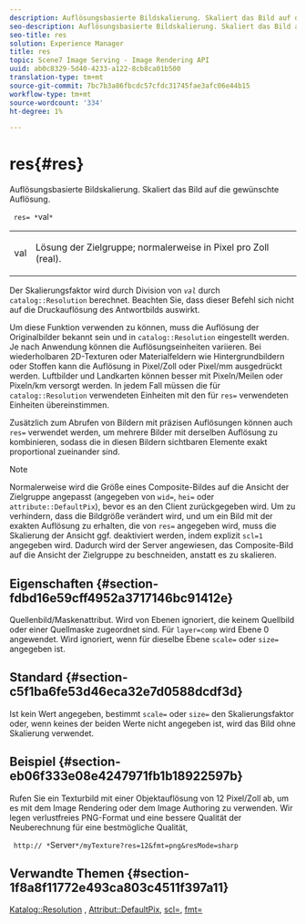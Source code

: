 ```yaml
---
description: Auflösungsbasierte Bildskalierung. Skaliert das Bild auf die gewünschte Auflösung.
seo-description: Auflösungsbasierte Bildskalierung. Skaliert das Bild auf die gewünschte Auflösung.
seo-title: res
solution: Experience Manager
title: res
topic: Scene7 Image Serving - Image Rendering API
uuid: ab0c8329-5d40-4233-a122-8cb8ca01b500
translation-type: tm+mt
source-git-commit: 7bc7b3a86fbcdc57cfdc31745fae3afc06e44b15
workflow-type: tm+mt
source-wordcount: '334'
ht-degree: 1%

---
```



# res{#res}

Auflösungsbasierte Bildskalierung. Skaliert das Bild auf die gewünschte Auflösung.

` res= *`val`*`

<table id="simpletable_E69F3709266749C4A165C90FF18FF5AA"> 
 <tr class="strow"> 
  <td class="stentry"> <p> <span class="varname"> val  </span> </p> </td> 
  <td class="stentry"> <p>Lösung der Zielgruppe; normalerweise in Pixel pro Zoll (real). </p> </td> 
 </tr> 
</table>

Der Skalierungsfaktor wird durch Division von *`val`* durch `catalog::Resolution` berechnet. Beachten Sie, dass dieser Befehl sich nicht auf die Druckauflösung des Antwortbilds auswirkt.

Um diese Funktion verwenden zu können, muss die Auflösung der Originalbilder bekannt sein und in `catalog::Resolution` eingestellt werden. Je nach Anwendung können die Auflösungseinheiten variieren. Bei wiederholbaren 2D-Texturen oder Materialfeldern wie Hintergrundbildern oder Stoffen kann die Auflösung in Pixel/Zoll oder Pixel/mm ausgedrückt werden. Luftbilder und Landkarten können besser mit Pixeln/Meilen oder Pixeln/km versorgt werden. In jedem Fall müssen die für `catalog::Resolution` verwendeten Einheiten mit den für `res=` verwendeten Einheiten übereinstimmen.

Zusätzlich zum Abrufen von Bildern mit präzisen Auflösungen können auch `res=` verwendet werden, um mehrere Bilder mit derselben Auflösung zu kombinieren, sodass die in diesen Bildern sichtbaren Elemente exakt proportional zueinander sind.

>[!NOTE]
>
>Normalerweise wird die Größe eines Composite-Bildes auf die Ansicht der Zielgruppe angepasst (angegeben von `wid=`, `hei=` oder `attribute::DefaultPix`), bevor es an den Client zurückgegeben wird. Um zu verhindern, dass die Bildgröße verändert wird, und um ein Bild mit der exakten Auflösung zu erhalten, die von `res=` angegeben wird, muss die Skalierung der Ansicht ggf. deaktiviert werden, indem explizit `scl=1` angegeben wird. Dadurch wird der Server angewiesen, das Composite-Bild auf die Ansicht der Zielgruppe zu beschneiden, anstatt es zu skalieren.

## Eigenschaften {#section-fdbd16e59cff4952a3717146bc91412e}

Quellenbild/Maskenattribut. Wird von Ebenen ignoriert, die keinem Quellbild oder einer Quellmaske zugeordnet sind. Für `layer=comp` wird Ebene 0 angewendet. Wird ignoriert, wenn für dieselbe Ebene `scale=` oder `size=` angegeben ist.

## Standard {#section-c5f1ba6fe53d46eca32e7d0588dcdf3d}

Ist kein Wert angegeben, bestimmt `scale=` oder `size=` den Skalierungsfaktor oder, wenn keines der beiden Werte nicht angegeben ist, wird das Bild ohne Skalierung verwendet.

## Beispiel {#section-eb06f333e08e4247971fb1b18922597b}

Rufen Sie ein Texturbild mit einer Objektauflösung von 12 Pixel/Zoll ab, um es mit dem Image Rendering oder dem Image Authoring zu verwenden. Wir legen verlustfreies PNG-Format und eine bessere Qualität der Neuberechnung für eine bestmögliche Qualität,

` http:// *`Server`*/myTexture?res=12&fmt=png&resMode=sharp`

## Verwandte Themen {#section-1f8a8f11772e493ca803c4511f397a11}

[Katalog::Resolution](../../../../../is-api/image-catalog/image-serving-api-ref/c-image-catalog-reference/c-image-svg-data-reference/c-image-data-reference/r-resolution-cat.md#reference-de489f5f36b64bd0831749546f8728e1) ,  [Attribut::DefaultPix](../../../../../is-api/image-catalog/image-serving-api-ref/c-image-catalog-reference/c-attributes-reference/r-defaultpix.md#reference-996b2c22b30f4fd9b970c84063306df1),  [scl=](../../../../../is-api/http-ref/image-serving-api-ref/c-http-protocol-reference/c-command-reference/r-scl.md#reference-b2a74e493d0d407e98fe350551ba3fcc),  [fmt=](../../../../../is-api/http-ref/image-serving-api-ref/c-http-protocol-reference/c-command-reference/r-is-http-fmt.md#reference-cdf10043423b45ba9fe15157fb3ae37a)
